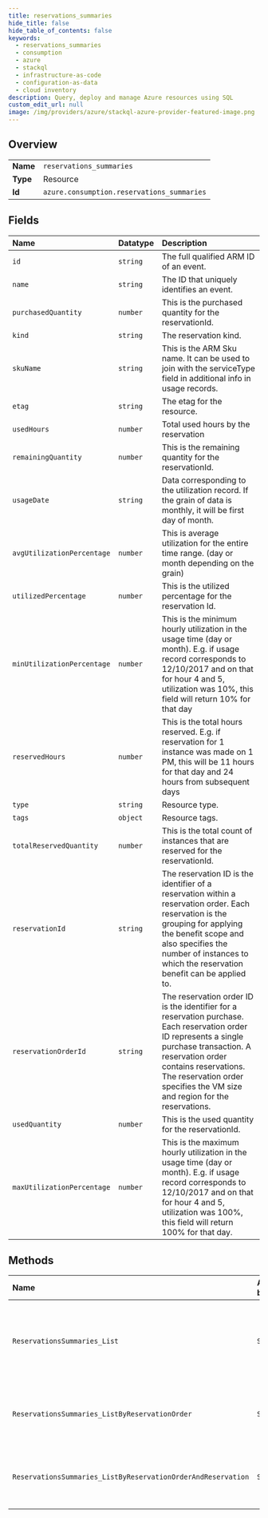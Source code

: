 ```yaml
---
title: reservations_summaries
hide_title: false
hide_table_of_contents: false
keywords:
  - reservations_summaries
  - consumption
  - azure    
  - stackql
  - infrastructure-as-code
  - configuration-as-data
  - cloud inventory
description: Query, deploy and manage Azure resources using SQL
custom_edit_url: null
image: /img/providers/azure/stackql-azure-provider-featured-image.png
---
```

  
    

## Overview
<table><tbody>
<tr><td><b>Name</b></td><td><code>reservations_summaries</code></td></tr>
<tr><td><b>Type</b></td><td>Resource</td></tr>
<tr><td><b>Id</b></td><td><code>azure.consumption.reservations_summaries</code></td></tr>
</tbody></table>

## Fields
| Name | Datatype | Description |
|:-----|:---------|:------------|
| `id` | `string` | The full qualified ARM ID of an event. |
| `name` | `string` | The ID that uniquely identifies an event.  |
| `purchasedQuantity` | `number` | This is the purchased quantity for the reservationId. |
| `kind` | `string` | The reservation kind. |
| `skuName` | `string` | This is the ARM Sku name. It can be used to join with the serviceType field in additional info in usage records. |
| `etag` | `string` | The etag for the resource. |
| `usedHours` | `number` | Total used hours by the reservation |
| `remainingQuantity` | `number` | This is the remaining quantity for the reservationId. |
| `usageDate` | `string` | Data corresponding to the utilization record. If the grain of data is monthly, it will be first day of month. |
| `avgUtilizationPercentage` | `number` | This is average utilization for the entire time range. (day or month depending on the grain) |
| `utilizedPercentage` | `number` | This is the utilized percentage for the reservation Id. |
| `minUtilizationPercentage` | `number` | This is the minimum hourly utilization in the usage time (day or month). E.g. if usage record corresponds to 12/10/2017 and on that for hour 4 and 5, utilization was 10%, this field will return 10% for that day |
| `reservedHours` | `number` | This is the total hours reserved. E.g. if reservation for 1 instance was made on 1 PM, this will be 11 hours for that day and 24 hours from subsequent days |
| `type` | `string` | Resource type. |
| `tags` | `object` | Resource tags. |
| `totalReservedQuantity` | `number` | This is the total count of instances that are reserved for the reservationId. |
| `reservationId` | `string` | The reservation ID is the identifier of a reservation within a reservation order. Each reservation is the grouping for applying the benefit scope and also specifies the number of instances to which the reservation benefit can be applied to. |
| `reservationOrderId` | `string` | The reservation order ID is the identifier for a reservation purchase. Each reservation order ID represents a single purchase transaction. A reservation order contains reservations. The reservation order specifies the VM size and region for the reservations. |
| `usedQuantity` | `number` | This is the used quantity for the reservationId. |
| `maxUtilizationPercentage` | `number` | This is the maximum hourly utilization in the usage time (day or month). E.g. if usage record corresponds to 12/10/2017 and on that for hour 4 and 5, utilization was 100%, this field will return 100% for that day. |
## Methods
| Name | Accessible by | Required Params | Description |
|:-----|:--------------|:----------------|:------------|
| `ReservationsSummaries_List` | `SELECT` | `grain, resourceScope` | Lists the reservations summaries for the defined scope daily or monthly grain. |
| `ReservationsSummaries_ListByReservationOrder` | `SELECT` | `grain, reservationOrderId` | Lists the reservations summaries for daily or monthly grain. |
| `ReservationsSummaries_ListByReservationOrderAndReservation` | `SELECT` | `grain, reservationId, reservationOrderId` | Lists the reservations summaries for daily or monthly grain. |
